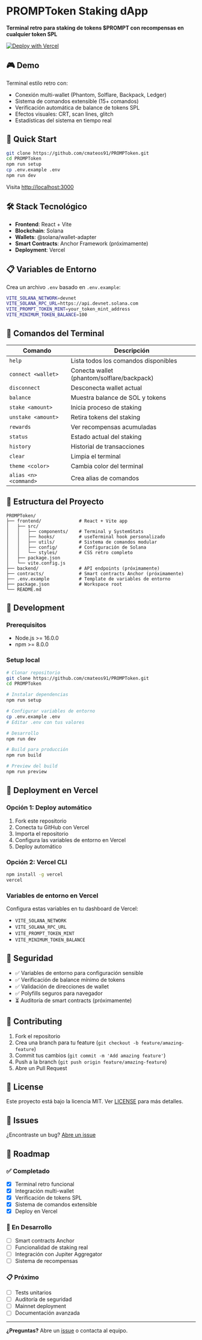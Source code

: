 # PROMPToken Staking dApp

**Terminal retro para staking de tokens $PROMPT con recompensas en cualquier token SPL**

[![Deploy with Vercel](https://vercel.com/button)](https://vercel.com/new/clone?repository-url=https://github.com/cmateos91/PROMPToken)

## 🎮 Demo

Terminal estilo retro con:

- Conexión multi-wallet (Phantom, Solflare, Backpack, Ledger)
- Sistema de comandos extensible (15+ comandos)
- Verificación automática de balance de tokens SPL
- Efectos visuales: CRT, scan lines, glitch
- Estadísticas del sistema en tiempo real

## 🚀 Quick Start

```bash
git clone https://github.com/cmateos91/PROMPToken.git
cd PROMPToken
npm run setup
cp .env.example .env
npm run dev
```

Visita [http://localhost:3000](http://localhost:3000)

## 🛠️ Stack Tecnológico

- **Frontend**: React + Vite
- **Blockchain**: Solana
- **Wallets**: @solana/wallet-adapter
- **Smart Contracts**: Anchor Framework (próximamente)
- **Deployment**: Vercel

## 📋 Variables de Entorno

Crea un archivo `.env` basado en `.env.example`:

```bash
VITE_SOLANA_NETWORK=devnet
VITE_SOLANA_RPC_URL=https://api.devnet.solana.com
VITE_PROMPT_TOKEN_MINT=your_token_mint_address
VITE_MINIMUM_TOKEN_BALANCE=100
```

## 🎯 Comandos del Terminal

| Comando               | Descripción                                |
| --------------------- | ------------------------------------------ |
| `help`                | Lista todos los comandos disponibles       |
| `connect <wallet>`    | Conecta wallet (phantom/solflare/backpack) |
| `disconnect`          | Desconecta wallet actual                   |
| `balance`             | Muestra balance de SOL y tokens            |
| `stake <amount>`      | Inicia proceso de staking                  |
| `unstake <amount>`    | Retira tokens del staking                  |
| `rewards`             | Ver recompensas acumuladas                 |
| `status`              | Estado actual del staking                  |
| `history`             | Historial de transacciones                 |
| `clear`               | Limpia el terminal                         |
| `theme <color>`       | Cambia color del terminal                  |
| `alias <n> <command>` | Crea alias de comandos                     |

## 📁 Estructura del Proyecto

```
PROMPToken/
├── frontend/              # React + Vite app
│   ├── src/
│   │   ├── components/    # Terminal y SystemStats
│   │   ├── hooks/         # useTerminal hook personalizado
│   │   ├── utils/         # Sistema de comandos modular
│   │   ├── config/        # Configuración de Solana
│   │   └── styles/        # CSS retro completo
│   ├── package.json
│   └── vite.config.js
├── backend/               # API endpoints (próximamente)
├── contracts/             # Smart contracts Anchor (próximamente)
├── .env.example           # Template de variables de entorno
├── package.json           # Workspace root
└── README.md
```

## 🔧 Development

### Prerequisitos

- Node.js >= 16.0.0
- npm >= 8.0.0

### Setup local

```bash
# Clonar repositorio
git clone https://github.com/cmateos91/PROMPToken.git
cd PROMPToken

# Instalar dependencias
npm run setup

# Configurar variables de entorno
cp .env.example .env
# Editar .env con tus valores

# Desarrollo
npm run dev

# Build para producción
npm run build

# Preview del build
npm run preview
```

## 🚀 Deployment en Vercel

### Opción 1: Deploy automático

1. Fork este repositorio
2. Conecta tu GitHub con Vercel
3. Importa el repositorio
4. Configura las variables de entorno en Vercel
5. Deploy automático

### Opción 2: Vercel CLI

```bash
npm install -g vercel
vercel
```

### Variables de entorno en Vercel

Configura estas variables en tu dashboard de Vercel:

- `VITE_SOLANA_NETWORK`
- `VITE_SOLANA_RPC_URL`
- `VITE_PROMPT_TOKEN_MINT`
- `VITE_MINIMUM_TOKEN_BALANCE`

## 🔐 Seguridad

- ✅ Variables de entorno para configuración sensible
- ✅ Verificación de balance mínimo de tokens
- ✅ Validación de direcciones de wallet
- ✅ Polyfills seguros para navegador
- ⏳ Auditoría de smart contracts (próximamente)

## 🤝 Contributing

1. Fork el repositorio
2. Crea una branch para tu feature (`git checkout -b feature/amazing-feature`)
3. Commit tus cambios (`git commit -m 'Add amazing feature'`)
4. Push a la branch (`git push origin feature/amazing-feature`)
5. Abre un Pull Request

## 📄 License

Este proyecto está bajo la licencia MIT. Ver [LICENSE](LICENSE) para más detalles.

## 🐛 Issues

¿Encontraste un bug? [Abre un issue](https://github.com/cmateos91/PROMPToken/issues)

## 🔮 Roadmap

### ✅ Completado

- [x] Terminal retro funcional
- [x] Integración multi-wallet
- [x] Verificación de tokens SPL
- [x] Sistema de comandos extensible
- [x] Deploy en Vercel

### 🔄 En Desarrollo

- [ ] Smart contracts Anchor
- [ ] Funcionalidad de staking real
- [ ] Integración con Jupiter Aggregator
- [ ] Sistema de recompensas

### 📋 Próximo

- [ ] Tests unitarios
- [ ] Auditoría de seguridad
- [ ] Mainnet deployment
- [ ] Documentación avanzada

---

**¿Preguntas?** Abre un [issue](https://github.com/cmateos91/PROMPToken/issues) o contacta al equipo.
